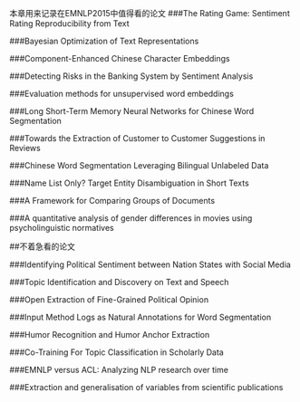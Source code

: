 本章用来记录在EMNLP2015中值得看的论文
###The Rating Game: Sentiment Rating Reproducibility from Text

###Bayesian Optimization of Text Representations

###Component-Enhanced Chinese Character Embeddings

###Detecting Risks in the Banking System by Sentiment Analysis

###Evaluation methods for unsupervised word embeddings

###Long Short-Term Memory Neural Networks for Chinese Word Segmentation

###Towards the Extraction of Customer to Customer Suggestions in Reviews

###Chinese Word Segmentation Leveraging Bilingual Unlabeled Data

###Name List Only? Target Entity Disambiguation in Short Texts

###A Framework for Comparing Groups of Documents

###A quantitative analysis of gender differences in movies using psycholinguistic normatives




##不着急看的论文

###Identifying Political Sentiment between Nation States with Social Media

###Topic Identification and Discovery on Text and Speech

###Open Extraction of Fine-Grained Political Opinion

###Input Method Logs as Natural Annotations for Word Segmentation

###Humor Recognition and Humor Anchor Extraction

###Co-Training For Topic Classification in Scholarly Data

###EMNLP versus ACL: Analyzing NLP research over time

###Extraction and generalisation of variables from scientific publications
